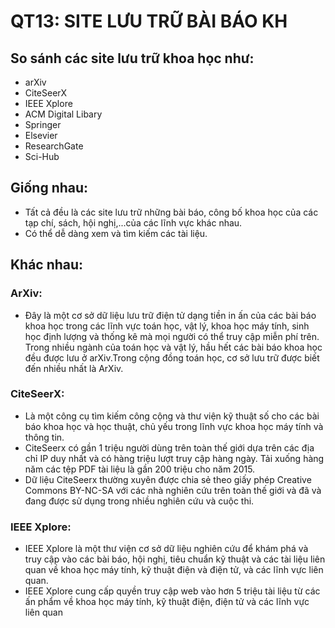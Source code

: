 # QT13: SITE LƯU TRỮ BÀI BÁO KH


## So sánh các site lưu trữ khoa học như:
- arXiv
- CiteSeerX
- IEEE Xplore
- ACM Digital Libary
- Springer
- Elsevier
- ResearchGate
- Sci-Hub

##  Giống nhau:
- Tất cả đều là các site lưu trữ những bài báo, công bố khoa học của các tạp chí, sách, hội nghị,...của các lĩnh vực khác nhau.
- Có thể dễ dàng xem và tìm kiếm các tài liệu.
## Khác nhau:
###  **ArXiv**: 
- Đây là một cơ sở dữ liệu lưu trữ điện tử dạng tiền in ấn của các bài báo khoa học trong các lĩnh vực toán học, vật lý, khoa học máy tính, sinh học định lượng và thống kê mà mọi người có thể truy cập miễn phí trên. Trong nhiều ngành của toán học và vật lý, hầu hết các bài báo khoa học đều được lưu ở arXiv.Trong cộng đồng toán học, cơ sở lưu trữ được biết đến nhiều nhất là ArXiv.

###  **CiteSeerX**:
- Là một công cụ tìm kiếm công cộng và thư viện kỹ thuật số cho các bài báo khoa học và học thuật, chủ yếu trong lĩnh vực khoa học máy tính và thông tin. 
- CiteSeerx có gần 1 triệu người dùng trên toàn thế giới dựa trên các địa chỉ IP duy nhất và có hàng triệu lượt truy cập hàng ngày. Tải xuống hàng năm các tệp PDF tài liệu là gần 200 triệu cho năm 2015.
- Dữ liệu CiteSeerx thường xuyên được chia sẻ theo giấy phép Creative Commons BY-NC-SA với các nhà nghiên cứu trên toàn thế giới và đã và đang được sử dụng trong nhiều nghiên cứu và cuộc thi.

###  **IEEE Xplore**:
- IEEE Xplore là một thư viện cơ sở dữ liệu nghiên cứu để khám phá và truy cập vào các bài báo, hội nghị, tiêu chuẩn kỹ thuật và các tài liệu liên quan về khoa học máy tính, kỹ thuật điện và điện tử, và các lĩnh vực liên quan.
- IEEE Xplore cung cấp quyền truy cập web vào hơn 5 triệu tài liệu từ các ấn phẩm về khoa học máy tính, kỹ thuật điện, điện tử và các lĩnh vực liên quan
